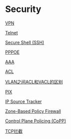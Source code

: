 # Security

[VPN](Security/VPN.md)

[Telnet](Security/Telnet.md)

[Secure Shell (SSH)](Security/Secure%20Shell%20(SSH).md)

[PPPOE](Security/PPPOE.md)

[AAA](Security/AAA.md)

[ACL](Security/ACL.md)

[VLAN之间ACL和VACL的区别](Security/VLAN之间ACL和VACL的区别.md)

[PIX](Security/PIX.md)

[IP Source Tracker](Security/IP%20Source%20Tracker.md)

[Zone-Based Policy Firewall](Security/Zone-Based%20Policy%20Firewall.md)

[Control Plane Policing (CoPP)](Security/Control%20Plane%20Policing%20(CoPP).md)

[TCP拦截](Security/TCP拦截.md)